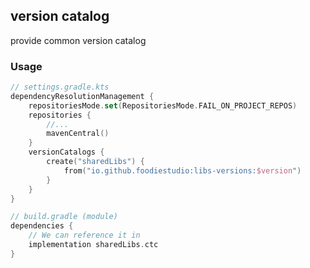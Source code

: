 ## version catalog
provide common version catalog

### Usage

```kotlin
// settings.gradle.kts
dependencyResolutionManagement {
    repositoriesMode.set(RepositoriesMode.FAIL_ON_PROJECT_REPOS)
    repositories {
        //...
        mavenCentral()
    }
    versionCatalogs {
        create("sharedLibs") {
            from("io.github.foodiestudio:libs-versions:$version")
        }
    }
}
```

```groovy
// build.gradle (module)
dependencies {
    // We can reference it in
    implementation sharedLibs.ctc
}
```
